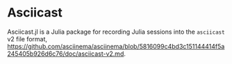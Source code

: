 # Asciicast

Asciicast.jl is a Julia package for recording Julia sessions into the `asciicast` v2 file format, https://github.com/asciinema/asciinema/blob/5816099c4bd3c151144414f5a245405b926d6c76/doc/asciicast-v2.md.
